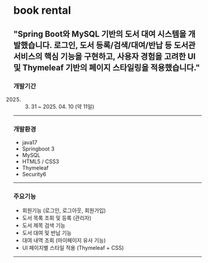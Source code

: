 # book rental
**"Spring Boot와 MySQL 기반의 도서 대여 시스템을 개발했습니다.
로그인, 도서 등록/검색/대여/반납 등 도서관 서비스의 핵심 기능을 구현하고,
사용자 경험을 고려한 UI 및 Thymeleaf 기반의 페이지 스타일링을 적용했습니다."**
-----
### 개발기간

2025. 03. 31 ~ 2025. 04. 10 (약 11일)
-----
### 개발환경
- java17
- Springboot 3
- MySQL
- HTML5 / CSS3
- Thymeleaf
- Security6
---
### 주요기능
- 회원기능 (로그인, 로그아웃, 회원가입)
- 도서 목록 조회 및 등록 (관리자)
- 도서 제목 검색 기능
- 도서 대여 및 반납 기능
- 대여 내역 조회 (마이페이지 유사 기능)
- UI 페이지별 스타일 적용 (Thymeleaf + CSS)
-----
